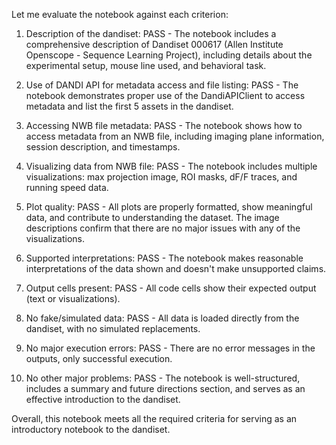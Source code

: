 Let me evaluate the notebook against each criterion:

1. Description of the dandiset: PASS - The notebook includes a comprehensive description of Dandiset 000617 (Allen Institute Openscope - Sequence Learning Project), including details about the experimental setup, mouse line used, and behavioral task.

2. Use of DANDI API for metadata access and file listing: PASS - The notebook demonstrates proper use of the DandiAPIClient to access metadata and list the first 5 assets in the dandiset.

3. Accessing NWB file metadata: PASS - The notebook shows how to access metadata from an NWB file, including imaging plane information, session description, and timestamps.

4. Visualizing data from NWB file: PASS - The notebook includes multiple visualizations: max projection image, ROI masks, dF/F traces, and running speed data.

5. Plot quality: PASS - All plots are properly formatted, show meaningful data, and contribute to understanding the dataset. The image descriptions confirm that there are no major issues with any of the visualizations.

6. Supported interpretations: PASS - The notebook makes reasonable interpretations of the data shown and doesn't make unsupported claims.

7. Output cells present: PASS - All code cells show their expected output (text or visualizations).

8. No fake/simulated data: PASS - All data is loaded directly from the dandiset, with no simulated replacements.

9. No major execution errors: PASS - There are no error messages in the outputs, only successful execution.

10. No other major problems: PASS - The notebook is well-structured, includes a summary and future directions section, and serves as an effective introduction to the dandiset.

Overall, this notebook meets all the required criteria for serving as an introductory notebook to the dandiset.